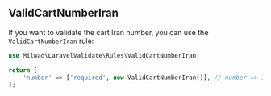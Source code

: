 ## ValidCartNumberIran

If you want to validate the cart Iran number, you can use the `ValidCartNumberIran` rule:

```php
use Milwad\LaravelValidate\Rules\ValidCartNumberIran;

return [
    'number' => ['required', new ValidCartNumberIran()], // number => 1234123412341234
];
```
